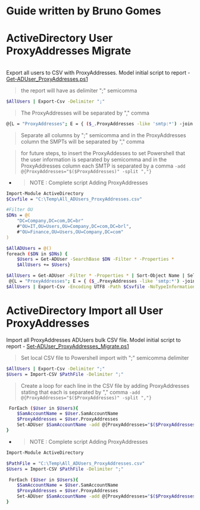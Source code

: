 # Guide written by Bruno Gomes
# ActiveDirectory User ProxyAddresses Migrate
######

Export all users to CSV with ProxyAddresses.
Model initial script to report - [Get-ADUser_ProxyAddresses.ps1](https://github.com/lorthe/ADUser_ProxyAddresses_Migrate/blob/a765048562d01cd6cb60b67a094373f5aa57f181/Get-ADUser_ProxyAddresses.ps1)

> the report will have as delimiter ";" semicomma
```sh
$AllUsers | Export-Csv -Delimiter ";"
```
> The ProxyAddresses will be separated by "," comma
```sh
@{L = "ProxyAddresses"; E = { ($_.ProxyAddresses -like 'smtp:*') -join ","}}
```

> Separate all columns by ";" semicomma and in the ProxyAddresses column the SMPTs will be separated by "," comma

>for future steps, to insert the ProxyAddesses to set Powershell that the user information is separated by semicomma and in the ProxyAddresses column each SMTP is separated by a comma 
``` -add @{ProxyAddresses="$($ProxyAddresses)" -split ","} ```



- > NOTE : Complete script Adding ProxyAddresses 

```sh
Import-Module ActiveDirectory
$Csvfile = "C:\Temp\All_ADUsers_ProxyAddresses.csv"

#Filter OU
$DNs = @(
    "DC=Company,DC=com,DC=br"
    #"OU=IT,OU=Users,OU=Company,DC=com,DC=brl",
    #"OU=Finance,OU=Users,OU=Company,DC=com"
)

$AllADUsers = @()
foreach ($DN in $DNs) {
    $Users = Get-ADUser -SearchBase $DN -Filter * -Properties * 
    $AllUsers += $Users}

$AllUsers = Get-ADUser -Filter * -Properties * | Sort-Object Name | Select-Object DisplayName,SamAccountName,UserPrincipalName,`
 @{L = "ProxyAddresses"; E = { ($_.ProxyAddresses -like 'smtp:*') -join ","}}
$AllUsers | Export-Csv -Encoding UTF8 -Path $Csvfile -NoTypeInformation -Delimiter ";"

```
# ActiveDirectory Import all User ProxyAddresses
Import all ProxyAddresses ADUsers bulk CSV file.
Model initial script to report - [Set-ADUser_ProxyAddresses_Migrate.ps1](https://github.com/lorthe/ADUser_ProxyAddresses_Migrate/blob/a765048562d01cd6cb60b67a094373f5aa57f181/Set-ADUser_ProxyAddresses_Migrate.ps1)

> Set local CSV file to Powershell import with ";" semicomma delimiter
```sh
$AllUsers | Export-Csv -Delimiter ";"
$Users = Import-CSV $PathFile -Delimiter ";"
```

> Create a loop for each line in the CSV file by adding ProxyAddresses stating that each is separated by "," comma
> ``` -add @{ProxyAddresses="$($ProxyAddresses)" -split ","} ```
```sh
 ForEach ($User in $Users){
    $SamAccountName = $User.SamAccountName
    $ProxyAddresses = $User.ProxyAddresses
    Set-ADUser $SamAccountName -add @{ProxyAddresses="$($ProxyAddresses)" -split ","}
}
```


- > NOTE : Complete script Adding ProxyAddresses 

```sh
Import-Module ActiveDirectory

$PathFile = "C:\Temp\All_ADUsers_ProxyAddresses.csv"
$Users = Import-CSV $PathFile -Delimiter ";"

 ForEach ($User in $Users){
    $SamAccountName = $User.SamAccountName
    $ProxyAddresses = $User.ProxyAddresses
    Set-ADUser $SamAccountName -add @{ProxyAddresses="$($ProxyAddresses)" -split ","}
}

```
